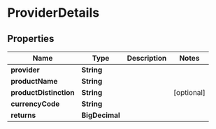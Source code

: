 

# ProviderDetails


## Properties

| Name | Type | Description | Notes |
|------------ | ------------- | ------------- | -------------|
|**provider** | **String** |  |  |
|**productName** | **String** |  |  |
|**productDistinction** | **String** |  |  [optional] |
|**currencyCode** | **String** |  |  |
|**returns** | **BigDecimal** |  |  |



